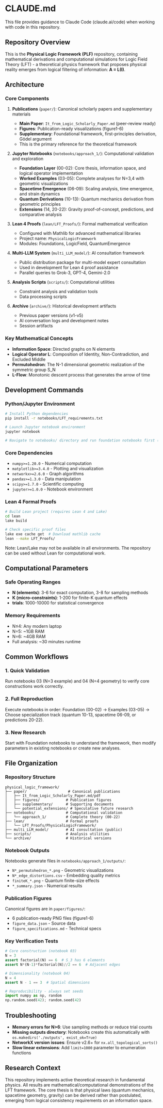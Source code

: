 # CLAUDE.md

This file provides guidance to Claude Code (claude.ai/code) when working with code in this repository.

## Repository Overview

This is the **Physical Logic Framework (PLF)** repository, containing mathematical derivations and computational simulations for Logic Field Theory (LFT) - a theoretical physics framework that proposes physical reality emerges from logical filtering of information: **A = L(I)**.

## Architecture

### Core Components

1. **Publications** (`paper/`): Canonical scholarly papers and supplementary materials
   - **Main Paper**: `It_from_Logic_Scholarly_Paper.md` (peer-review ready)
   - **Figures**: Publication-ready visualizations (figure1-6)
   - **Supplementary**: Foundational framework, first-principles derivation, Gödel argument
   - This is the primary reference for the theoretical framework

2. **Jupyter Notebooks** (`notebooks/approach_1/`): Computational validation and exploration
   - **Foundation Layer** (00-02): Core thesis, information space, and logical operator implementation
   - **Worked Examples** (03-05): Complete analyses for N=3,4 with geometric visualizations
   - **Spacetime Emergence** (06-09): Scaling analysis, time emergence, and strain dynamics
   - **Quantum Derivations** (10-13): Quantum mechanics derivation from geometric principles
   - **Extensions** (14, 20-22): Gravity proof-of-concept, predictions, and comparative analysis

3. **Lean 4 Proofs** (`lean/LFT_Proofs/`): Formal mathematical verification
   - Configured with Mathlib for advanced mathematical libraries
   - Project name: `PhysicalLogicFramework`
   - Modules: Foundations, LogicField, QuantumEmergence

4. **Multi-LLM System** (`multi_LLM_model/`): AI consultation framework
   - Public distribution package for multi-model expert consultation
   - Used in development for Lean 4 proof assistance
   - Parallel queries to Grok-3, GPT-4, Gemini-2.0

5. **Analysis Scripts** (`scripts/`): Computational utilities
   - Constraint analysis and validation tools
   - Data processing scripts

6. **Archive** (`archive/`): Historical development artifacts
   - Previous paper versions (v1-v5)
   - AI conversation logs and development notes
   - Session artifacts

### Key Mathematical Concepts

- **Information Space**: Directed graphs on N elements
- **Logical Operator L**: Composition of Identity, Non-Contradiction, and Excluded Middle
- **Permutohedron**: The N-1 dimensional geometric realization of the symmetric group S_N
- **L-Flow**: Monotonic descent process that generates the arrow of time

## Development Commands

### Python/Jupyter Environment

```bash
# Install Python dependencies
pip install -r notebooks/LFT_requirements.txt

# Launch Jupyter notebook environment
jupyter notebook

# Navigate to notebooks/ directory and run foundation notebooks first (00-02)
```

### Core Dependencies
- `numpy>=1.20.0` - Numerical computation
- `matplotlib>=3.4.0` - Plotting and visualization  
- `networkx>=2.6.0` - Graph algorithms
- `pandas>=1.3.0` - Data manipulation
- `scipy>=1.7.0` - Scientific computing
- `jupyter>=1.0.0` - Notebook environment

### Lean 4 Formal Proofs

```bash
# Build Lean project (requires Lean 4 and Lake)
cd lean
lake build

# Check specific proof files
lake exe cache get  # Download mathlib cache
lean --make LFT_Proofs/
```

Note: Lean/Lake may not be available in all environments. The repository can be used without Lean for computational work.

## Computational Parameters

### Safe Operating Ranges
- **N (elements)**: 3-6 for exact computation, 3-8 for sampling methods
- **K (micro-constraints)**: 1-200 for finite-K quantum effects
- **trials**: 1000-10000 for statistical convergence

### Memory Requirements
- N≤4: Any modern laptop
- N=5: ~1GB RAM  
- N=6: ~4GB RAM
- Full analysis: ~30 minutes runtime

## Common Workflows

### 1. Quick Validation
Run notebooks 03 (N=3 example) and 04 (N=4 geometry) to verify core constructions work correctly.

### 2. Full Reproduction
Execute notebooks in order: Foundation (00-02) → Examples (03-05) → Choose specialization track (quantum 10-13, spacetime 06-09, or predictions 20-22).

### 3. New Research
Start with Foundation notebooks to understand the framework, then modify parameters in existing notebooks or create new analyses.

## File Organization

### Repository Structure
```
physical_logic_framework/
├── paper/                   # Canonical publications
│   ├── It_from_Logic_Scholarly_Paper.md/pdf
│   ├── figures/            # Publication figures
│   ├── supplementary/      # Supporting documents
│   └── potential_extensions/ # Speculative future research
├── notebooks/              # Computational validation
│   └── approach_1/         # Complete theory (00-22)
├── lean/                   # Formal proofs
│   └── LFT_Proofs/PhysicalLogicFramework/
├── multi_LLM_model/        # AI consultation (public)
├── scripts/                # Analysis utilities
└── archive/                # Historical versions
```

### Notebook Outputs
Notebooks generate files in `notebooks/approach_1/outputs/`:
- `N*_permutohedron_*.png` - Geometric visualizations
- `N*_edge_distortions.csv` - Embedding quality metrics
- `finiteK_*.png` - Quantum finite-size effects
- `*_summary.json` - Numerical results

### Publication Figures
Canonical figures are in `paper/figures/`:
- 6 publication-ready PNG files (figure1-6)
- `figure_data.json` - Source data
- `figure_specifications.md` - Technical specs

### Key Verification Tests
```python
# Core construction (notebook 03)
N = 3
assert factorial(N) == 6  # S_3 has 6 elements
assert N*(N-1)*factorial(N)//2 == 6  # Adjacent edges

# Dimensionality (notebook 04)  
N = 4
assert N - 1 == 3  # Spatial dimensions

# Reproducibility - always set seeds
import numpy as np, random
np.random.seed(42); random.seed(42)
```

## Troubleshooting

- **Memory errors for N>6**: Use sampling methods or reduce trial counts
- **Missing outputs directory**: Notebooks create this automatically with `os.makedirs('./outputs', exist_ok=True)`
- **NetworkX version issues**: Ensure v2.6+ for `nx.all_topological_sorts()`
- **Slow linear extensions**: Add `limit=1000` parameter to enumeration functions

## Research Context

This repository implements active theoretical research in fundamental physics. All results are mathematical/computational demonstrations of the LFT framework. The core thesis is that physical laws (quantum mechanics, spacetime geometry, gravity) can be derived rather than postulated, emerging from logical consistency requirements on an information space.